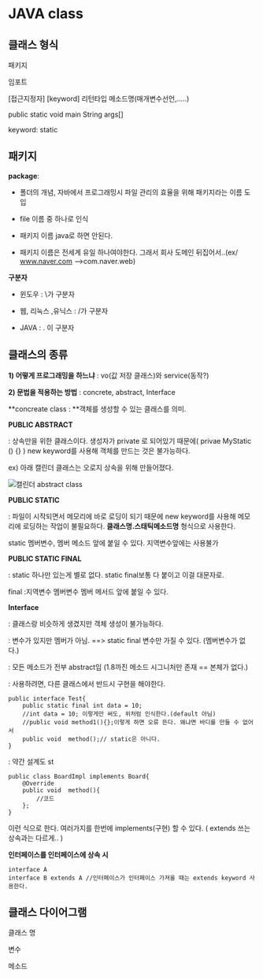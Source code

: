 # JAVA class

## 클래스 형식

패키지

임포트

[접근지정자] [keyword] 리턴타입 메소드명(매개변수선언,.....)

public 			static			void		main		String args[] 

keyword: static



## 패키지

**package**: 

- 폴더의 개념, 자바에서 프로그래밍시 파일 관리의 효율을 위해 패키지라는 이름 도입

- file 이름 중 하나로 인식

- 패키지 이름 java로 하면 안된다.
- 패키지 이름은 전세계 유일 하나여야한다. 그래서 회사 도메인 뒤집어서..(ex/ www.naver.com -->com.naver.web)



**구분자** 

- 윈도우 : \가 구분자

- 웹, 리눅스 ,유닉스 : /가 구분자

- JAVA : . 이 구분자



## 클래스의 종류

**1) 어떻게 프로그래밍을 하느냐** : vo(값 저장 클래스)와 service(동작?)

**2) 문법을 적용하는 방법** : concrete, abstract, Interface 

**concreate class : **객체를 생성할 수 있는 클래스를 의미.



**PUBLIC ABSTRACT** 

: 상속만을 위한 클래스이다. 생성자가 private 로 되어있기 때문에( privae MyStatic () {} ) new keyword를 사용해 객체를 만드는 것은 불가능하다.  

ex) 아래 캘린더 클래스는 오로지 상속을 위해 만들어졌다.

![캘린더 abstract class](https://user-images.githubusercontent.com/37058233/93461349-9c4fcf80-f91f-11ea-8cc4-a31bf7732175.PNG)



**PUBLIC STATIC**

: 파일이 시작되면서 메모리에 바로 로딩이 되기 때문에 new keyword를 사용해 메모리에 로딩하는 작업이 불필요하다. **클래스명.스태틱메소드명** 형식으로 사용한다.

static 멤버변수, 멤버 메소드 앞에 붙일 수 있다. 지역변수앞에는 사용불가



**PUBLIC STATIC FINAL**

: static 하나만 있는게 별로 없다. static final보통 다 붙이고 이걸 대문자로.

final :지역변수 멤버변수 멤버 메서드 앞에 붙일 수 있다. 



**Interface**

: 클래스랑 비슷하게 생겼지만 객체 생성이 불가능하다.

: 변수가 있지만 멤버가 아님. ==> static final 변수만 가질 수 있다. (멤버변수가 없다.)

: 모든 메소드가 전부 abstract임 (1.8까진 메소드 시그니처만 존재 == 본체가 없다.)

: 사용하려면, 다른 클래스에서 반드시 구현을 해야한다.

```
public interface Test{
	public static final int data = 10;
	//int data = 10; 이렇게만 써도, 위처럼 인식한다.(default 아님)
	//public void method1(){};이렇게 하면 오류 뜬다. 왜냐면 바디를 만들 수 없어서
	public void  method();// static은 아니다.
}
```

: 약간 설계도 st

```
public class BoardImpl implements Board{
	@Override
	public void  method(){
		//코드
	};
}
```

이런 식으로 한다. 여러가지를 한번에 implements(구현) 할 수 있다. ( extends 쓰는 상속과는 다르게.. )



**인터페이스를 인터페이스에 상속 시**

```
interface A
interface B extends A //인터페이스가 인터페이스 가져올 때는 extends keyword 사용한다.
```





## 클래스 다이어그램

클래스 명

변수

메소드

